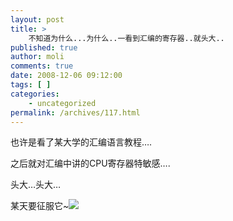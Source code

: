 ```yaml
---
layout: post
title: >
    不知道为什么...为什么..一看到汇编的寄存器..就头大..
published: true
author: moli
comments: true
date: 2008-12-06 09:12:00
tags: [ ]
categories:
    - uncategorized
permalink: /archives/117.html
---
```

也许是看了某大学的汇编语言教程&#8230;.

之后就对汇编中讲的CPU寄存器特敏感&#8230;.

头大&#8230;头大&#8230;

某天要征服它~![][1]

 [1]: http://img.baidu.com/hi/jx/j_0063.gif